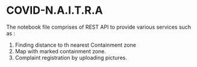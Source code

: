 # COVID-N.A.I.T.R.A

The notebook file comprises of REST API to provide various services such as :
1. Finding distance to th nearest Containment zone
2. Map with marked containment zone.
3. Complaint registration by uploading pictures.
